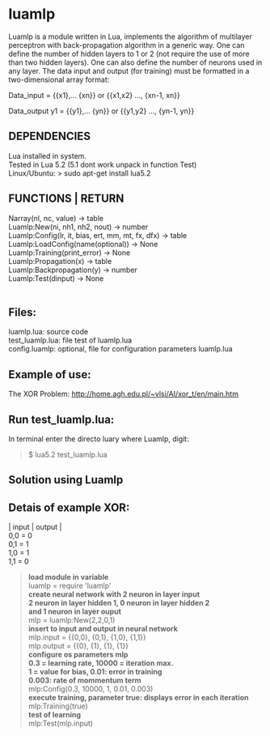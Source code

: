 luamlp
==

Luamlp is a module written in Lua, implements the algorithm
of multilayer perceptron with back-propagation algorithm in a
generic way.
One can define the number of hidden layers to 1 or 2 (not require
the use of more than two hidden layers). One can also define the
number of neurons used in any layer. The data input and output
(for training) must be formatted in a two-dimensional array format:
	
Data_input = {{x1},... {xn}} or {{x1,x2} ..., {xn-1, xn}}

Data_output y1 = {{y1},... {yn}} or {{y1,y2} ..., {yn-1, yn}}

DEPENDENCIES
--
Lua installed in system. <br>
Tested in Lua 5.2 (5.1 dont work unpack in function Test) <br>
Linux/Ubuntu: > sudo apt-get install lua5.2 <br>

FUNCTIONS | RETURN 
--
Narray(nl, nc, value) -> table <br>
Luamlp:New(ni, nh1, nh2, nout) -> number<br>
Luamlp:Config(lr, it, bias, ert, mm, mt, fx, dfx) -> table<br>
Luamlp:LoadConfig(name(optional)) -> None <br>
Luamlp:Training(print_error) -> None <br>
Luamlp:Propagation(x) -> table <br>
Luamlp:Backpropagation(y) -> number <br>
Luamlp:Test(dinput) -> None <br> <br>


Files:
--
luamlp.lua: source code <br> 
test_luamlp.lua: file test of luamlp.lua <br>
config.luamlp: optional, file for configuration parameters luamlp.lua <br>


Example of use:
--

The XOR Problem: http://home.agh.edu.pl/~vlsi/AI/xor_t/en/main.htm

Run test_luamlp.lua:
--

In terminal enter the directo luary where Luamlp, digit:
> $ lua5.2 test_luamlp.lua <br>


Solution using Luamlp
--

Detais of example XOR: <br>
--

| input | output |<br>
 0,0 = 0 <br>
 0,1 = 1<br>
 1,0 = 1<br>
 1,1 = 0<br>


> <b> load module in variable </b> <br>
> luamlp = require 'luamlp' <br>
> <b> create neural network with 2 neuron in layer input<br>
> 2 neuron in layer hidden 1, 0 neuron in layer hidden 2<br>
> and 1 neuron in layer ouput</b> <br>
> mlp = luamlp:New(2,2,0,1)<br>
> <b>insert to input and output in neural network</b> <br>
> mlp.input = {{0,0}, {0,1}, {1,0}, {1,1}}<br>
> mlp.output = {{0}, {1}, {1}, {1}}<br>
> <b> configure os parameters mlp<br>
> 0.3 = learning rate, 10000 = iteration max.<br>
> 1 = value for bias, 0.01: error in training<br>
> 0.003: rate of mommentum term </b> <br>
> mlp:Config(0.3, 10000, 1, 0.01, 0.003)<br>
> <b> execute training, parameter true: displays error in each iteration </b> <br>
> mlp:Training(true)<br>
> <b> test of learning </b><br>
> mlp:Test(mlp.input)<br>


